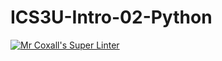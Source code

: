 # ICS3U-Intro-02-Python
[![Mr Coxall's Super Linter](https://github.com/zaida-hammel/ICS3U-Intro-02-Python/workflows/Mr%20Coxall's%20Super%20Linter/badge.svg)](https://github.com/zaida-hammel/ICS3U-Intro-02-Python/actions/)
